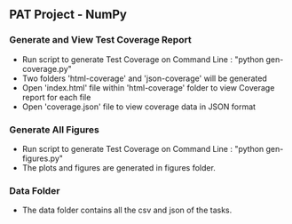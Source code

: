 ## PAT Project - NumPy

### Generate and View Test Coverage Report
* Run script to generate Test Coverage on Command Line : "python gen-coverage.py"
* Two folders 'html-coverage' and 'json-coverage' will be generated
* Open 'index.html' file within 'html-coverage' folder to view Coverage report for each file
* Open 'coverage.json' file to view coverage data in JSON format

### Generate All Figures
* Run script to generate Test Coverage on Command Line : "python gen-figures.py"
* The plots and figures are generated in figures folder.

### Data Folder
* The data folder contains all the csv and json of the tasks.


